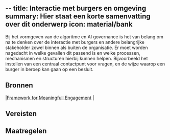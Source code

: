 --
title: Interactie met burgers en omgeving
summary: Hier staat een korte samenvatting over dit onderwerp
icon: material/bank
---

Bij het vormgeven van de algoritme en AI governance is het van belang om na te denken over de interactie met burgers en andere belangrijke stakeholder zowel binnen als buiten de organisatie. Er moet worden nagedacht in welke gevallen dit passend is en welke processen, mechanismen en structuren hierbij kunnen helpen. Bijvoorbeeld het instellen van een centraal contactpunt voor vragen, en de wijze waarop een burger in beroep kan gaan op een besluit.


## Bronnen
|[Framework for Meaningfull Engagement]((https://ecnl.org/sites/default/files/2023-03/Final%20Version%20FME%20with%20Copyright%20%282%29.pdf)) |


## Vereisten

<!-- list_vereisten_1 bouwblok/governance -->

## Maatregelen

<!-- list_maatregelen_1 bouwblok/governance -->



